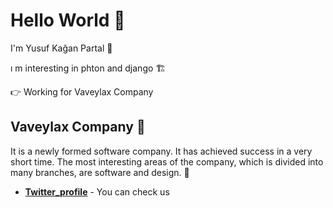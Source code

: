 # Hello World :dart:	
I'm Yusuf Kağan Partal :rocket:	

ı m interesting in phton and django :building_construction: 

:point_right: Working for Vaveylax Company

## Vaveylax Company :office:

It is a newly formed software company. It has achieved success in a very short time. The most interesting areas of the company, which is divided into many branches, are software and design. :clap:

* [**Twitter_profile**](https://twitter.com/VaveylaxCompany) - You can check us







